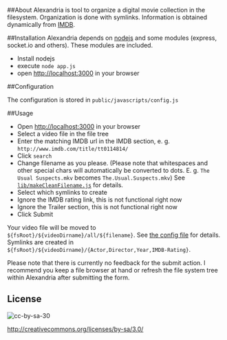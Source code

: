 ##About
Alexandria is tool to organize a digital movie collection in the filesystem. 
Organization is done with symlinks.
Information is obtained dynamically from [IMDB](http://www.imdb.com).

##Installation
Alexandria depends on [nodejs](http://nodejs.org) and some modules (express, socket.io and others). 
These modules are included.

- Install nodejs
- execute `node app.js`
- open [http://localhost:3000](http://localhost:3000) in your browser

##Configuration

The configuration is stored in `public/javascripts/config.js`

##Usage
- Open [http://localhost:3000](http://localhost:3000) in your browser
- Select a video file in the file tree
- Enter the matching IMDB url in the IMDB section, e. g. `http://www.imdb.com/title/tt0114814/`
- Click `search`
- Change filename as you please. (Please note that whitespaces and 
  other special chars will automatically be converted to dots. E. g. 
  `The Usual Suspects.mkv` becomes `The.Usual.Suspects.mkv`) 
  See [`lib/makeCleanFilename.js`](https://github.com/pschultz/alexandria/blob/master/lib/makeCleanFilename.js) 
  for details.
- Select which symlinks to create
- Ignore the IMDB rating link, this is not functional right now
- Ignore the Trailer section, this is not functional right now
- Click Submit
    
Your video file will be moved to `${fsRoot}/${videoDirname}/all/${filename}`.
See [the config file](https://github.com/pschultz/alexandria/blob/master/public/javascripts/config.js) for details.
Symlinks are created in `${fsRoot}/${videoDirname}/{Actor,Director,Year,IMDB-Rating}`. 

Please note that there is currently no feedback for the submit action. 
I recommend you keep a file browser at hand or refresh the file system tree 
within Alexandria after submitting the form.


## License
![cc-by-sa-30](http://i.creativecommons.org/l/by-sa/3.0/de/88x31.png)

<http://creativecommons.org/licenses/by-sa/3.0/>


